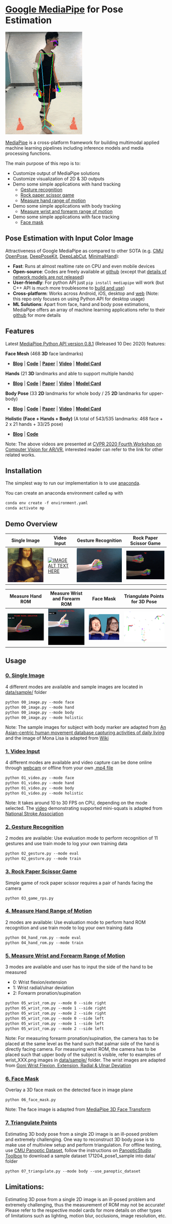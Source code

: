 # [Google MediaPipe](https://github.com/google/mediapipe) for Pose Estimation

[![](doc/rris_database.gif)](https://www.nature.com/articles/s41597-020-00627-7?sf237508323=1)

[MediaPipe](https://opensource.google/projects/mediapipe) is a cross-platform framework for building multimodal applied machine learning pipelines including inference models and media processing functions.

The main purpose of this repo is to:
* Customize output of MediaPipe solutions
* Customize visualization of 2D & 3D outputs
* Demo some simple applications with hand tracking 
	* [Gesture recognition](code/02_gesture.py)
	* [Rock paper scissor game](code/03_game_rps.py)
	* [Measure hand range of motion](code/04_hand_rom.py)
* Demo some simple applications with body tracking
	* [Measure wrist and forearm range of motion](code/05_wrist_rom.py)
* Demo some simple applications with face tracking
	* [Face mask](code/06_face_mask.py)


## Pose Estimation with Input Color Image
Attractiveness of Google MediaPipe as compared to other SOTA (e.g. [CMU OpenPose](https://github.com/CMU-Perceptual-Computing-Lab/openpose), [DeepPoseKit](https://github.com/jgraving/DeepPoseKit), [DeepLabCut](https://github.com/DeepLabCut/DeepLabCut), [MinimalHand](https://github.com/CalciferZh/minimal-hand)):
* **Fast**: Runs at almost realtime rate on CPU and even mobile devices
* **Open-source**: Codes are freely available at [github](https://github.com/google/mediapipe) (except that [details of network models are not released](https://github.com/google/mediapipe/issues/155))
* **User-friendly**: For python API just `pip install mediapipe` will work (but C++ API is much more troublesome to [build and use](https://google.github.io/mediapipe/getting_started/cpp))
* **Cross-platform**: Works across Android, iOS, desktop and [web](https://developers.googleblog.com/2020/01/mediapipe-on-web.html) (Note: this repo only focuses on using Python API for desktop usage)
* **ML Solutions**: Apart from face, hand and body pose estimations, MediaPipe offers an array of machine learning applications refer to their [github](https://github.com/google/mediapipe) for more details

## Features
Latest [MediaPipe Python API version 0.8.1](https://pypi.org/project/mediapipe/) (Released 10 Dec 2020) features:

**Face Mesh** (468 **3D** face landmarks)

* [**Blog**](https://ai.googleblog.com/2019/03/real-time-ar-self-expression-with.html) | [**Code**](https://google.github.io/mediapipe/solutions/face_mesh) | [**Paper**](https://arxiv.org/abs/1907.06724) |  [**Video**](https://www.youtube.com/watch?v=JNSXC3E0-s4) | [**Model Card**](https://drive.google.com/file/d/1QvwWNfFoweGVjsXF3DXzcrCnz-mx-Lha/view)

**Hands** (21 **3D** landmarks and able to support multiple hands)

* [**Blog**](https://ai.googleblog.com/2019/08/on-device-real-time-hand-tracking-with.html) | [**Code**](https://google.github.io/mediapipe/solutions/hands) | [**Paper**](https://arxiv.org/abs/2006.10214) |  [**Video**](https://www.youtube.com/watch?v=I-UOrvxxXEk) | [**Model Card**](https://drive.google.com/file/d/1yiPfkhb4hSbXJZaSq9vDmhz24XVZmxpL/view)

**Body Pose** (33 **2D** landmarks for whole body / 25 **2D** landmarks for upper-body)

* [**Blog**](https://ai.googleblog.com/2020/08/on-device-real-time-body-pose-tracking.html) | [**Code**](https://google.github.io/mediapipe/solutions/pose) | [**Paper**](https://arxiv.org/abs/2006.10204) |  [**Video**](https://www.youtube.com/watch?v=YPpUOTRn5tA&feature=emb_logo) | [**Model Card**](https://drive.google.com/file/d/1zhYyUXhQrb_Gp0lKUFv1ADT3OCxGEQHS/view)

**Holistic (Face + Hands + Body)** (A total of 543/535 landmarks: 468 face + 2 x 21 hands + 33/25 pose)

* [**Blog**](https://ai.googleblog.com/2020/12/mediapipe-holistic-simultaneous-face.html) | [**Code**](https://google.github.io/mediapipe/solutions/holistic#smooth_landmarks)

Note: The above videos are presented at [CVPR 2020 Fourth Workshop on Computer Vision for AR/VR](https://xr.cornell.edu/workshop/2020/papers), interested reader can refer to the link for other related works.


## Installation
The simplest way to run our implementation is to use [anaconda](https://www.anaconda.com/).

You can create an anaconda environment called `mp` with
```
conda env create -f environment.yaml
conda activate mp
```

## Demo Overview
<!-- Link to create gif from images https://ezgif.com/maker -->

| Single Image | Video Input | Gesture Recognition | Rock Paper Scissor Game |
| ------------ | ----------- | ------------------- | ----------------------- |
| ![](doc/00_image.gif) | <a href="http://www.youtube.com/watch?feature=player_embedded&v=rqFp-ZH5tpo" target="_blank"><img src="http://img.youtube.com/vi/rqFp-ZH5tpo/1.jpg" alt="IMAGE ALT TEXT HERE" width="320" height="180" border="0" /></a> | ![](doc/02_gesture.gif) | ![](doc/03_game_rps.gif) 

| Measure Hand ROM | Measure Wrist and Forearm ROM | Face Mask | Triangulate Points for 3D Pose |
| ---------------- | ----------------------------- | --------- | ------------------------------ |
| ![](doc/04_hand_rom.gif) | ![](doc/05_wrist_rom.gif)| ![](doc/06_face_mask.gif) | ![](doc/07_triangulate.gif) |

<!-- [![](https://img.youtube.com/vi/rqFp-ZH5tpo/1.jpg)](https://www.youtube.com/watch?v=rqFp-ZH5tpo) --> 

## Usage
### [0. Single Image](code/00_image.py)

4 different modes are available and sample images are located in [data/sample/](data/sample/) folder
```
python 00_image.py --mode face
python 00_image.py --mode hand
python 00_image.py --mode body
python 00_image.py --mode holistic
```
Note: The sample images for subject with body marker are adapted from [An Asian-centric human movement database capturing activities of daily living](https://www.nature.com/articles/s41597-020-00627-7?sf237508323=1) and the image of Mona Lisa is adapted from [Wiki](https://upload.wikimedia.org/wikipedia/commons/e/ec/Mona_Lisa%2C_by_Leonardo_da_Vinci%2C_from_C2RMF_retouched.jpg)


### [1. Video Input](code/01_video.py)

4 different modes are available and video capture can be done online through [webcam](https://github.com/ntu-rris/google-mediapipe/blob/5e155130ba3477b84e873c57251c59f4206da3ee/code/01_video.py#L45) or offline from your own [.mp4 file](https://github.com/ntu-rris/google-mediapipe/blob/5e155130ba3477b84e873c57251c59f4206da3ee/code/01_video.py#L46)
```
python 01_video.py --mode face
python 01_video.py --mode hand
python 01_video.py --mode body
python 01_video.py --mode holistic
```

Note: It takes around 10 to 30 FPS on CPU, depending on the mode selected. The [video](https://www.youtube.com/watch?v=rqFp-ZH5tpo) demonstrating supported mini-squats is adapted from [National Stroke Association](https://www.youtube.com/watch?v=WLjOoQUgWs4)


### [2. Gesture Recognition](code/02_gesture.py)

2 modes are available: Use evaluation mode to perform recognition of 11 gestures and use train mode to log your own training data
```
python 02_gesture.py --mode eval
python 02_gesture.py --mode train
```

### [3. Rock Paper Scissor Game](code/03_game_rps.py)

Simple game of rock paper scissor requires a pair of hands facing the camera
```
python 03_game_rps.py
```

### [4. Measure Hand Range of Motion](code/04_hand_rom.py)

2 modes are available: Use evaluation mode to perform hand ROM recognition and use train mode to log your own training data
```
python 04_hand_rom.py --mode eval
python 04_hand_rom.py --mode train
```

### [5. Measure Wrist and Forearm Range of Motion](code/05_wrist_rom.py)

3 modes are available and user has to input the side of the hand to be measured
* 0: Wrist flexion/extension
* 1: Wrist radial/ulnar deviation
* 2: Forearm pronation/supination

```
python 05_wrist_rom.py --mode 0 --side right
python 05_wrist_rom.py --mode 1 --side right
python 05_wrist_rom.py --mode 2 --side right
python 05_wrist_rom.py --mode 0 --side left
python 05_wrist_rom.py --mode 1 --side left
python 05_wrist_rom.py --mode 2 --side left
```

Note: For measuring forearm pronation/supination, the camera has to be placed at the same level as the hand such that palmar side of the hand is directly facing camera. For measuring wrist ROM, the camera has to be placed such that upper body of the subject is visible, refer to examples of wrist_XXX.png images in [data/sample/](data/sample/) folder. The wrist images are adapted from [Goni Wrist Flexion, Extension, Radial & Ulnar Deviation](https://www.youtube.com/watch?v=nIPaGkDh3dI) 

### [6. Face Mask](code/06_face_mask.py)

Overlay a 3D face mask on the detected face in image plane
```
python 06_face_mask.py
```
Note: The face image is adapted from [MediaPipe 3D Face Transform](https://developers.googleblog.com/2020/09/mediapipe-3d-face-transform.html)


### [7. Triangulate Points](code/07_triangulate.py)

Estimating 3D body pose from a single 2D image is an ill-posed problem and extremely challenging.
One way to reconstruct 3D body pose is to make use of multiview setup and perform triangulation.
For offline testing, use [CMU Panoptic Dataset](http://domedb.perception.cs.cmu.edu/171204_pose1.html), follow the instructions on [PanopticStudio Toolbox](https://github.com/CMU-Perceptual-Computing-Lab/panoptic-toolbox) to download a sample dataset 171204_pose1_sample into data/ folder
```
python 07_triangulate.py --mode body --use_panoptic_dataset
```

<!-- For online testing, make sure camera intrinsics and extrinsics parameters are available, if not refer to [utils_3d_reconstruction.py](code/utils_3d_reconstruction.py) for more details
```
python 07_triangulate.py --mode hand
python 07_triangulate.py --mode body
python 07_triangulate.py --mode holistic
``` -->

## Limitations:
Estimating 3D pose from a single 2D image is an ill-posed problem and extremely challenging, thus the measurement of ROM may not be accurate!
Please refer to the respective model cards for more details on other types of limitations such as lighting, motion blur, occlusions, image resolution, etc.
